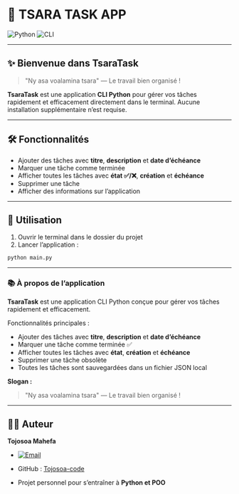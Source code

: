 # 📝 TSARA TASK APP

![Python](https://img.shields.io/badge/Python-3.10-blue?logo=python&logoColor=white) ![CLI](https://img.shields.io/badge/CLI-Terminal-green)

---

## ✨ Bienvenue dans TsaraTask

> "Ny asa voalamina tsara" — Le travail bien organisé !

**TsaraTask** est une application **CLI Python** pour gérer vos tâches rapidement et efficacement directement dans le terminal. Aucune installation supplémentaire n’est requise.

---

## 🛠 Fonctionnalités

- Ajouter des tâches avec **titre**, **description** et **date d’échéance**
- Marquer une tâche comme terminée
- Afficher toutes les tâches avec **état ✅/❌**, **création** et **échéance**
- Supprimer une tâche
- Afficher des informations sur l’application

---

## 🚀 Utilisation

1. Ouvrir le terminal dans le dossier du projet
2. Lancer l’application :

```bash
python main.py
```

---

### 📚 À propos de l’application

**TsaraTask** est une application CLI Python conçue pour gérer vos tâches rapidement et efficacement.

Fonctionnalités principales :
- Ajouter des tâches avec **titre**, **description** et **date d’échéance**
- Marquer une tâche comme terminée ✅
- Afficher toutes les tâches avec **état**, **création** et **échéance**
- Supprimer une tâche obsolète
- Toutes les tâches sont sauvegardées dans un fichier JSON local

**Slogan :**
> "Ny asa voalamina tsara" — Le travail bien organisé !

---

## 👨‍💻 Auteur

**Tojosoa Mahefa**
- [![Email](https://img.shields.io/badge/Email-tojosoamahefa@gmail.com-c14438?logo=gmail&logoColor=white)](mailto:tojosoamahefa@gmail.com)
- GitHub : [Tojosoa-code](https://github.com/Tojosoa-code)

- Projet personnel pour s’entraîner à **Python et POO**
